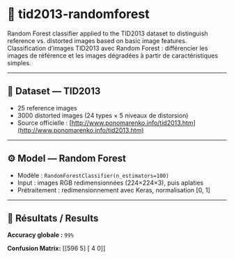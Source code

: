 # 🌳 tid2013-randomforest  
Random Forest classifier applied to the TID2013 dataset to distinguish reference vs. distorted images based on basic image features.  
Classification d’images TID2013 avec Random Forest : différencier les images de référence et les images dégradées à partir de caractéristiques simples.

---

## 📁 Dataset — TID2013

- 25 reference images  
- 3000 distorted images (24 types × 5 niveaux de distorsion)
- Source officielle : [http://www.ponomarenko.info/tid2013.htm](http://www.ponomarenko.info/tid2013.htm)

---

## ⚙️ Model — Random Forest

- Modèle : `RandomForestClassifier(n_estimators=100)`
- Input : images RGB redimensionnées (224×224×3), puis aplaties
- Prétraitement : redimensionnement avec Keras, normalisation [0, 1]

---

## 🧪 Résultats / Results

**Accuracy globale :** `99%`

**Confusion Matrix:**
[[596 5]
[ 4 0]]

